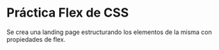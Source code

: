 # Práctica Flex de CSS

Se crea una landing page estructurando los elementos de la misma con propiedades de flex.